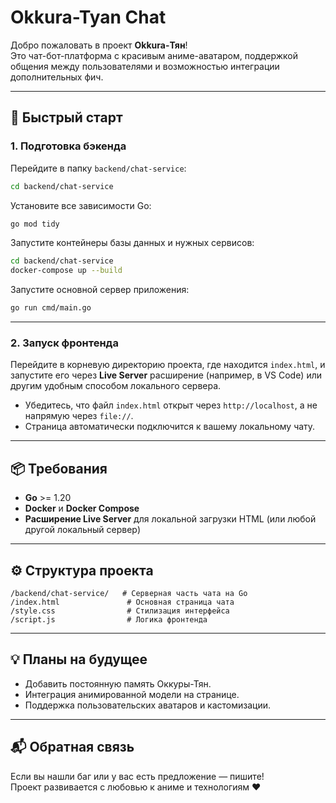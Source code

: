# Okkura-Tyan Chat 

Добро пожаловать в проект **Okkura-Тян**!  
Это чат-бот-платформа с красивым аниме-аватаром, поддержкой общения между пользователями и возможностью интеграции дополнительных фич.

---

## 🚀 Быстрый старт

### 1. Подготовка бэкенда

Перейдите в папку `backend/chat-service`:

```bash
cd backend/chat-service
```

Установите все зависимости Go:

```bash
go mod tidy
```

Запустите контейнеры базы данных и нужных сервисов:

```bash
cd backend/chat-service
docker-compose up --build
```

Запустите основной сервер приложения:

```bash
go run cmd/main.go
```

---

### 2. Запуск фронтенда

Перейдите в корневую директорию проекта, где находится `index.html`, и запустите его через **Live Server** расширение (например, в VS Code) или другим удобным способом локального сервера.

- Убедитесь, что файл `index.html` открыт через `http://localhost`, а не напрямую через `file://`.
- Страница автоматически подключится к вашему локальному чату.

---

## 📦 Требования

- **Go** >= 1.20
- **Docker** и **Docker Compose**
- **Расширение Live Server** для локальной загрузки HTML (или любой другой локальный сервер)

---

## ⚙️ Структура проекта

```
/backend/chat-service/   # Серверная часть чата на Go
/index.html               # Основная страница чата
/style.css                # Стилизация интерфейса
/script.js                # Логика фронтенда
```

---

## 💡 Планы на будущее

- Добавить постоянную память Оккуры-Тян.
- Интеграция анимированной модели на странице.
- Поддержка пользовательских аватаров и кастомизации.

---

## 📬 Обратная связь

Если вы нашли баг или у вас есть предложение — пишите!  
Проект развивается с любовью к аниме и технологиям ❤️
